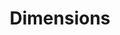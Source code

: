 ---
layout: default
bigquery: https://console.cloud.google.com/bigquery?p=covid-19-dimensions-ai&page=table&d=data&t=publications
contributors: Digital Science, https://www.digital-science.com/
cost: Free for personal, non-commercial use.
description: Dimensions contains more than 100 million publications, ranging from
  articles published in scholarly journals, books and book chapters, to preprints
  and conference proceedings. All publications are contextualized with linked data
  sets, funding, publications, patents, clinical trials, and policy documents. You
  can also view associated categories, funders, institutions, and researcher profiles.
documentation: https://docs.dimensions.ai/bigquery/index.html
last_edit: Mon, 04 Apr 2022 19:04:00 GMT
location: https://www.dimensions.ai/products/free/
maintained_by: Digital Science, https://www.digital-science.com/
schema_fields: '[''source_id'', ''jurisdiction'', ''repository_url'', ''address'',
  ''date'', ''funding_cad'', ''wikipedia_url'', ''aliases'', ''associated_publication_pmid'',
  ''expiration_year'', ''linkout'', ''citations'', ''pages'', ''date_normal'', ''legal_status'',
  ''repository_name'', ''family_id'', ''funder_org'', ''current_assignee_countries'',
  ''associated_publication_doi'', ''doi'', ''funding_gbp'', ''granted_date'', ''funding_jpy'',
  ''issue'', ''category_bra'', ''funding_eur'', ''altmetrics'', ''date_print'', ''pmcid'',
  ''brief_title'', ''funding_chf'', ''date_imported_gbq'', ''categories'', ''abstract'',
  ''funder_orgs'', ''researcher_ids'', ''labels'', ''pmid'', ''journal'', ''funding_currency'',
  ''acknowledgements'', ''grant_number'', ''category_for'', ''funder_org_cities'',
  ''types'', ''associated_publication_arxiv_id'', ''research_org_countries'', ''acronym'',
  ''research_org_state_codes'', ''book_title'', ''original_title'', ''established'',
  ''research_org_country_names'', ''assignee_orgs'', ''ipcr'', ''cited_by_ids'', ''title'',
  ''original_assignee'', ''type'', ''kind'', ''repository_id'', ''funder_countries'',
  ''expiration_date'', ''foa_number'', ''created_date'', ''funding_nzd'', ''assignee_countries'',
  ''original_assignee_countries'', ''filing_year'', ''funding_details'', ''associated_grant_ids'',
  ''mesh_terms'', ''category_hra'', ''funder_org_countries'', ''authors'', ''category_uoa'',
  ''volume'', ''patent_ids'', ''proceedings_title'', ''status'', ''organisation_details'',
  ''citations_count'', ''email_address'', ''conference'', ''name'', ''open_access_categories'',
  ''research_orgs'', ''acronyms'', ''filing_status'', ''inventor_names'', ''embargo_date'',
  ''funder_org_state_codes'', ''funder_org_acronyms'', ''filing_date'', ''priority_year'',
  ''supporting_grant_ids'', ''end_date'', ''category_hrcs_rac'', ''current_assignee_orgs'',
  ''book_series_title'', ''gender'', ''start_year'', ''date_modified'', ''start_date'',
  ''category_icrp_ct'', ''language'', ''funding_cny'', ''category_icrp_cso'', ''family_members_ids'',
  ''interventions'', ''legal_events'', ''clinical_trial_ids'', ''current_assignee'',
  ''relationships'', ''eisbn'', ''original_assignee_orgs'', ''cpc'', ''end_year'',
  ''id'', ''mesh_headings'', ''family_count'', ''research_org_state_names'', ''concepts'',
  ''funding_usd'', ''investigators'', ''arxiv_id'', ''journal_lists'', ''category_rcdc'',
  ''open_access_categories_v2'', ''publication_ids'', ''conditions'', ''editors'',
  ''research_org_city_names'', ''publication_date'', ''publisher'', ''license'', ''date_inserted'',
  ''description'', ''research_org_cities'', ''metrics'', ''application_number'', ''external_ids'',
  ''active_years'', ''publication_year'', ''resulting_publication_ids'', ''citation_string'',
  ''original_abstract'', ''priority_date'', ''phase'', ''resulting_publication_doi'',
  ''parent_id'', ''year'', ''funding_amount'', ''funding_aud'', ''subtitles'', ''associated_publication_id'',
  ''category_hrcs_hc'', ''date_online'', ''links'', ''category_sdg'', ''granted_year'',
  ''reference_ids'', ''isbn'', ''registry'']'
shortname: dimensions
tags:
- scholarly literature
- patents
- funding
- clinical trials
- academic profiles
terms_of_use: 'Use of both the Dimensions COVID-19 dataset and full Dimensions dataset
  are subject to the Dimensions Terms of use: https://www.dimensions.ai/policies-terms-legal '
title: Dimensions
uuid: dcff88bd-fe6b-4fdb-8159-809bf9d7bc1c
---